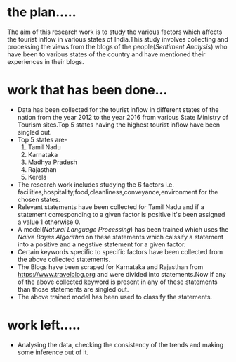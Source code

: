 # the plan.....
The aim of this research work is to study the various factors which affects the tourist inflow in various states of India.This study involves collecting and processing the views from the blogs of the people(*Sentiment Analysis*) who have been to various states of the country and have mentioned their experiences in their blogs.

# work that has been done...
* Data has been collected for the tourist inflow in different states of the nation from the year 2012 to the year 2016 from various State Ministry of Tourism sites.Top 5 states having the highest tourist inflow have been singled out.
* Top 5 states are-
  1. Tamil Nadu
  2. Karnataka
  3. Madhya Pradesh
  4. Rajasthan
  5. Kerela
* The research work includes studying the 6 factors i.e. facilities,hospitality,food,cleanliness,conveyance,environment for the chosen states.
* Relevant statements have been collected for Tamil Nadu and if a statement corresponding to a given factor is positive it's been assigned a value 1 otherwise 0.
* A model(*Natural Language Processing*) has been trained which uses the *Naive Bayes Algorithm* on these statements which calssify a statement into a positive and a negstive statement for a given factor.  
* Certain keywords specific to specific factors have been collected from the above collected statements.
* The Blogs have been scraped for Karnataka and Rajasthan from https://www.travelblog.org and were divided into statements.Now if any of the above collected keyword is present in any of these statements than those statements are singled out.
* The above trained model has been used to classify the statements.

# work left.....
* Analysing the data, checking the consistency of the trends and making some inference out of it.
 


